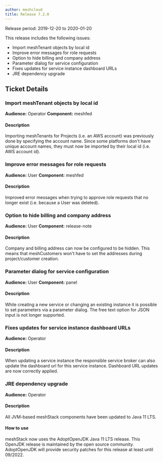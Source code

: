 ```yaml
---
author: meshcloud
title: Release 7.2.0
---
```


Release period: 2019-12-20 to 2020-01-20

This release includes the following issues:
* Import meshTenant objects by local id
* Improve error messages for role requests
* Option to hide billing and company address
* Parameter dialog for service configuration
* Fixes updates for service instance dashboard URLs
* JRE dependency upgrade
<!--truncate-->

## Ticket Details
### Import meshTenant objects by local id
**Audience:** Operator
**Component:** meshfed


#### Description
Importing meshTenants for Projects (i.e. an AWS account) was previously done by specifying the account name. Since some platforms don't have unique account names, they must now be imported by their local id (i.e. AWS account id).

### Improve error messages for role requests
**Audience:** User
**Component:** meshfed


#### Description
Improved error messages when trying to approve role requests that no longer exist (i.e. because a User was deleted).

### Option to hide billing and company address
**Audience:** User
**Component:** release-note


#### Description
Company and billing address can now be configured to be hidden. This means that meshCustomers won't have to set the addresses during project/customer creation.

### Parameter dialog for service configuration
**Audience:** User
**Component:** panel


#### Description
While creating a new service or changing an existing instance it is possible to set parameters via a parameter dialog. The free text option for JSON input is not longer supported.

### Fixes updates for service instance dashboard URLs
**Audience:** Operator


#### Description
When updating a service instance the responsible service broker can also update the dashboard url for this service instance. Dashboard URL updates are now correctly applied.

### JRE dependency upgrade
**Audience:** Operator


#### Description
All JVM-based meshStack components have been updated to Java 11 LTS.

#### How to use
meshStack now uses the AdoptOpenJDK Java 11 LTS release. This OpenJDK release is maintained by the open source community.
AdoptOpenJDK will provide security patches for this release at least until 09/2022.

